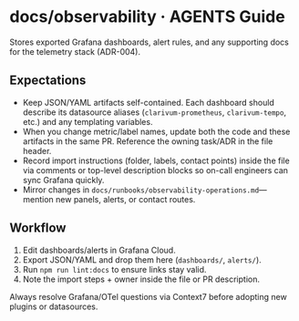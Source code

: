 # docs/observability · AGENTS Guide

Stores exported Grafana dashboards, alert rules, and any supporting docs for the telemetry stack (ADR-004).

## Expectations

- Keep JSON/YAML artifacts self-contained. Each dashboard should describe its datasource aliases (`clarivum-prometheus`, `clarivum-tempo`, etc.) and any templating variables.
- When you change metric/label names, update both the code and these artifacts in the same PR. Reference the owning task/ADR in the file header.
- Record import instructions (folder, labels, contact points) inside the file via comments or top-level description blocks so on-call engineers can sync Grafana quickly.
- Mirror changes in `docs/runbooks/observability-operations.md`—mention new panels, alerts, or contact routes.

## Workflow

1. Edit dashboards/alerts in Grafana Cloud.
2. Export JSON/YAML and drop them here (`dashboards/`, `alerts/`).
3. Run `npm run lint:docs` to ensure links stay valid.
4. Note the import steps + owner inside the file or PR description.

Always resolve Grafana/OTel questions via Context7 before adopting new plugins or datasources.
